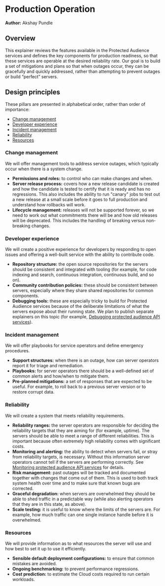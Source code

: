 # Production Operation

**Author:** Akshay Pundle

## Overview

This explainer reviews the features available in the Protected Audience services and defines the key components for production readiness, so that these services are operable at the desired 
reliability rate. Our goal is to build a set of mitigations and plans so that when outages occur, they can be gracefully and quickly addressed, rather than attempting to prevent outages or build “perfect” servers.

## Design principles

These pillars are presented in alphabetical order, rather than order of importance:

* [Change management](#change_management)
* [Developer experience](#developer-experience)
* [Incident management](#incident-management)
* [Reliability](#reliability)
* [Resources](#resources)

### Change management
 
We will offer management tools to address service outages, which typically occur when there is a system change.

*   **Permissions and roles:** to control who can make changes and when.
*   **Server release process:** covers how a new release candidate is created and how the candidate is tested to certify that it is ready and has no regressions. This also includes the ability to run "canary" jobs to test out a new release at a small scale before it goes to full production and understand how rollbacks will work.
*   **Lifecycle management:** releases will not be supported forever, so we need to work out what commitments there will be and how old releases will be deprecated. This includes the handling of breaking versus non-breaking changes.

### Developer experience

We will create a positive experience for developers by responding to open issues and offering a well-built service with the ability to contribute code.

*   **Repository structure:** the open source repositories for the servers should be consistent and integrated with tooling (for example, for code indexing and search, continuous integration, continuous build, and so on).
*   **Community contribution policies:** these should be consistent between servers, especially where they share shared repositories for common components.
*   **Debugging tools:** these are especially tricky to build for Protected Audience services because of the deliberate limitations of what the servers expose about their running state. We plan to publish separate explainers on this topic (for example, [Debugging protected audience API services][1]).

### Incident management

We will offer playbooks for service operators and define emergency procedures.

*   **Support structures:** when there is an outage, how can server operators report it for triage and remediation.
*   **Playbooks:** for server operators there should be a well-defined set of common alerts and how/when to mitigate them.
*   **Pre-planned mitigations:** a set of responses that are expected to be useful. For example, to roll back to a previous server version or to restore corrupt data.

### Reliability

We will create a system that meets reliability requirements.

*   **Reliability ranges:** the server operators are responsible for deciding the reliability targets that they are aiming for (for example, uptime). The servers should be able to meet a range of different reliabilities. This is important because often extremely high reliability comes with significant costs.
*   **Monitoring and alerting:** the ability to detect when servers fail, or stray from reliability targets, is necessary. Without this information server operators cannot tell if the servers are performing correctly. See [Monitoring protected audience API services][2] for details.
*   **Risk management:** past outages will be tracked and documented together with changes that come out of them. This is used to both track system health over time and to make sure that known bugs are corrected.
*   **Graceful degradation:** when servers are overwhelmed they should be able to shed traffic in a predictable way (while also alerting operators that they are in this state, as above).
*   **Scale testing:** it is useful to know where the limits of the servers are. For example, how much traffic can one single instance handle before it is overwhelmed.

### Resources

We will provide information as to what resources the server will use and how best to set it up to use it efficiently.

*   **Sensible default deployment configurations:** to ensure that common mistakes are avoided.
*   **Ongoing benchmarking:** to prevent performance regressions.
*   **Cost prediction:** to estimate the Cloud costs required to run certain workloads.


[1]: https://github.com/privacysandbox/fledge-docs/blob/main/debugging_protected_audience_api_services.md
[2]: https://github.com/privacysandbox/fledge-docs/blob/main/monitoring_protected_audience_api_services.md
